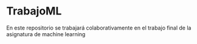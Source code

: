 # TrabajoML
En este repositorio se trabajará colaborativamente en el trabajo final de la asignatura de machine learning
